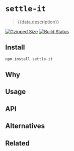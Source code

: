 # `settle-it`

> {{data.description}}

[![Gzipped Size](https://img.shields.io/bundlephobia/minzip/settle-it)](https://bundlephobia.com/result?p=settle-it)
[![Build Status](https://img.shields.io/github/workflow/status/astoilkov/settle-it/CI)](https://github.com/astoilkov/settle-it/actions/workflows/main.yml)

## Install

```bash
npm install settle-it
```

## Why

## Usage

## API

## Alternatives

## Related
